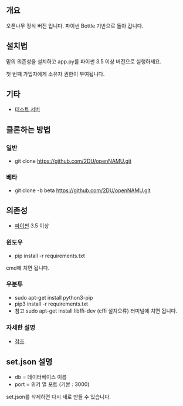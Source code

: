 ﻿## 개요
오픈나무 정식 버전 입니다. 파이썬 Bottle 기반으로 돌아 갑니다.

## 설치법
밑의 의존성을 설치하고 app.py를 파이썬 3.5 이상 버전으로 실행하세요.

첫 번째 가입자에게 소유자 권한이 부여됩니다.

## 기타
 * [테스트 서버](http://namu.ml/)
 
## 클론하는 방법
### 일반
 * git clone https://github.com/2DU/openNAMU.git

### 베타
 * git clone -b beta https://github.com/2DU/openNAMU.git 
 
## 의존성
 * [파이썬](https://www.python.org/downloads/) 3.5 이상
 
### 윈도우
 * pip install -r requirements.txt
 
cmd에 치면 됩니다.
### 우분투
 * sudo apt-get install python3-pip
 * pip3 install -r requirements.txt
 * 참고 sudo apt-get install libffi-dev (cffi 설치오류)
터미널에 치면 됩니다.
### 자세한 설명
 * [참조](http://namu.ml/w/오픈나무%2F설치법)
 
## set.json 설명
 * db = 데이터베이스 이름
 * port = 위키 열 포트 (기본 : 3000)

set.json를 삭제하면 다시 새로 만들 수 있습니다.
